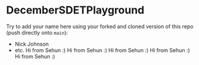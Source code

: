 # DecemberSDETPlayground

Try to add your name here using your forked and cloned version of this repo (push directly onto `main`):

- Nick Johnson
- etc.
Hi from Sehun :)
Hi from Sehun :)
Hi from Sehun :)
Hi from Sehun :)
Hi from Sehun :)
